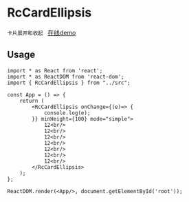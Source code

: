 # RcCardEllipsis

`卡片展开和收起 ` [在线demo](https://ligaopeng123-npm.github.io/web-components-repo/?path=/docs/example-rccardellipsis--props)  

## Usage

```tsx
import * as React from 'react';
import * as ReactDOM from 'react-dom';
import { RcCardEllipsis } from "../src";

const App = () => {
    return (
        <RcCardEllipsis onChange={(e)=> {
            console.log(e);
        }} minHeight={100} mode="simple">
            12<br/>
            12<br/>
            12<br/>
            12<br/>
            12<br/>
            12<br/>
            12<br/>
        </RcCardEllipsis>
    );
};

ReactDOM.render(<App/>, document.getElementById('root'));
```

